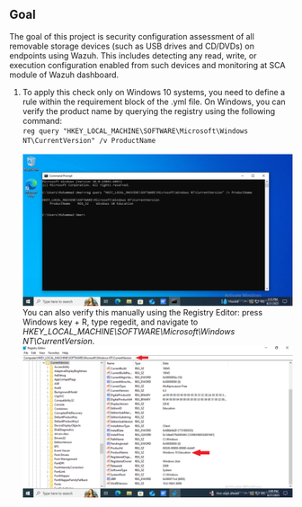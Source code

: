 ## Goal

The goal of this project is security configuration assessment of all removable storage devices (such as USB drives and CD/DVDs) on endpoints using Wazuh. This includes detecting any read, write, or execution configuration enabled from such devices and monitoring at SCA module of Wazuh dashboard.

1. To apply this check only on Windows 10 systems, you need to define a rule within the requirement block of the .yml file. On Windows, you can verify the product name by querying the registry using the following command:<br>
`reg query "HKEY_LOCAL_MACHINE\SOFTWARE\Microsoft\Windows NT\CurrentVersion" /v ProductName`<br><br>
![reg query for targeted OS](CD-DVD-and-removable-storage-access-check-screenshots/2.png) <br>
You can also verify this manually using the Registry Editor: press Windows key + R, type regedit, and navigate to
*HKEY_LOCAL_MACHINE\SOFTWARE\Microsoft\Windows NT\CurrentVersion*.<br>
![regedit to check targeted OS](CD-DVD-and-removable-storage-access-check-screenshots/1.png) <br>


